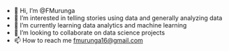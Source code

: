- 👋 Hi, I’m @FMurunga
- 👀 I’m interested in telling stories using data and generally analyzing data
- 🌱 I’m currently learning data analytics and machine learning
- 💞️ I’m looking to collaborate on data science projects
- 📫 How to reach me fmurunga16@gmail.com

<!---
FMurunga/FMurunga is a ✨ special ✨ repository because its `README.md` (this file) appears on your GitHub profile.
You can click the Preview link to take a look at your changes.
--->
